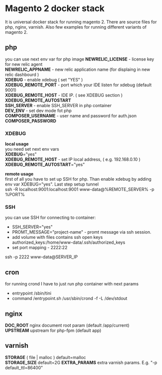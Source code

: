 # Magento 2 docker stack

It is universal docker stack for running magento 2. There are source files for php, nginx, varnish. Also few examples for running different variants of magento 2.

## php
you can use next env var for php image
**NEWRELIC_LICENSE** - license key for new relic agent <br>
**NEWRELIC_APPNAME** - new relic application name (for displaing in new relic dashbourd ) <br>
**XDEBUG** - enable xdebug ( set "YES" )<br>
**XDEBUG_REMOTE_PORT** - port which your IDE listen for xdebug (default 9001) <br> 
**XDEBUG_REMOTE_HOST** - IDE IP. ( see XDEBUG section )<br>
**XDEBUG_REMOTE_AUTOSTART** <br>
**SSH_SERVER** - enable SSH_SERVER in php container<br>
**DEV_ENV** - set dev mode fot php <br>
**COMPOSER_USERNAME** - user name and password for auth.json <br>
**COMPOSER_PASSWORD** <br>

### XDEBUG
__local usage__ <br>
you need set next env vars <br>
**XDEBUG**="yes"<br>
**XDEBUG_REMOTE_HOST** - set IP local address, ( e.g. 192.168.0.10 )<br>
**XDEBUG_REMOTE_AUTOSTART**="yes"<br>

__remote usage__ <br>
first of all you have to set up SSH for php. Than enable xdebug by adding env var XDEBUG="yes". Last step setup tunnel <br>
ssh -R localhost:9001:localhost:9001 www-data@%REMOTE_SERVER% -p %PORT% 

### SSH
you can use SSH for connecting to container: 
- SSH_SERVER="yes" <br>
- PROMT_MESSAGE="project-name" - promt message via ssh session.
- add volume with files contains ssh open keys authorized_keys:/home/www-data/.ssh/authorized_keys<br>
- set port mapping - 2222:22<br>

ssh -p 2222 www-data@SERVER_IP 

## cron
for running crond I have to just run php container with next params <br>
 - entrypoint /sbin/tini
 - command /entrypoint.sh /usr/sbin/crond -f -L /dev/stdout

## nginx
**DOC_ROOT** nginx document root param (default /app/current) <br>
**UPSTREAM** upstream for php-fpm (default app)

## varnish 
**STORAGE** ( file | malloc ) default=malloc<br>
**STORAGE_SIZE** default=2G
**EXTRA_PARAMS** extra varnish params. E.g. "-p default_ttl=86400"
